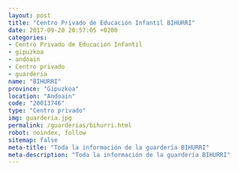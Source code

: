```yaml
---
layout: post
title: "Centro Privado de Educación Infantil BIHURRI"
date: 2017-09-20 20:57:05 +0200
categories:
- Centro Privado de Educación Infantil
- gipuzkoa
- andoain
- Centro privado
- guarderia
name: "BIHURRI"
province: "Gipuzkoa"
location: "Andoain"
code: "20013746"
type: "Centro privado"
img: guarderia.jpg
permalink: /guarderias/bihurri.html
robot: noindex, follow
sitemap: false
meta-title: "Toda la información de la guardería BIHURRI"
meta-description: "Toda la información de la guardería BIHURRI"
---
```

